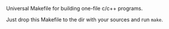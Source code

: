 Universal Makefile for building one-file c/c++ programs.

Just drop this Makefile to the dir with your sources and run `make`.

